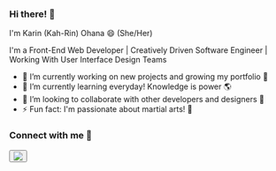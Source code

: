 ### Hi there! 👋
 I'm Karin (Kah-Rin) Ohana 😄 (She/Her)

 I'm a Front-End Web Developer | Creatively Driven Software Engineer | Working With User Interface Design Teams


- 🔭 I’m currently working on new projects and growing my portfolio 📗
- 🌱 I’m currently learning everyday! Knowledge is power 🌎
- 👯 I’m looking to collaborate with other developers and designers 🎨
- ⚡ Fun fact: I'm passionate about martial arts! 🥋

### Connect with me 🔗
<button onclick="https://www.linkedin.com/in/karin-ohana/">
<img src="https://img.shields.io/badge/LinkedIn-0077B5?style=for-the-badge&logo=linkedin&logoColor=white" />
</button>
	